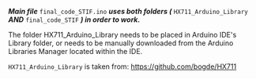 ***Main file*** `final_code_STIF.ino` ***uses both folders (*** `HX711_Arduino_Library` ***AND*** `final_code_STIF` ***) in order to work.***

The folder HX711_Arduino_Library needs to be placed in Arduino IDE's Library folder, or needs to be manually downloaded from the Arduino Libraries Manager located within the IDE.

`HX711_Arduino_Library` is taken from: https://github.com/bogde/HX711
